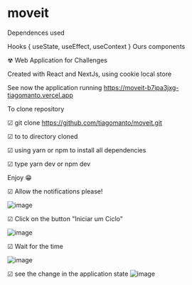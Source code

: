 # moveit

Dependences used

Hooks { useState, useEffect, useContext } Ours components 



☢ Web Application for Challenges

Created with React and NextJs, using cookie local store


See now the application running
https://moveit-b7ipa3jxg-tiagomanto.vercel.app


To clone repository

☑ git clone https://github.com/tiagomanto/moveit.git

☑ to to directory cloned

☑ using yarn or npm to install all dependencies

☑ type yarn dev or npm dev

Enjoy
😁

☑ Allow the notifications please!

![image](https://user-images.githubusercontent.com/17864074/109399434-8eb46200-7921-11eb-94af-69db402a60c6.png)


☑ Click on the button "Iniciar um Ciclo"

![image](https://user-images.githubusercontent.com/17864074/109399456-abe93080-7921-11eb-9f40-49f35f38a672.png)


☑ Wait for the time

![image](https://user-images.githubusercontent.com/17864074/109399460-b5729880-7921-11eb-8083-80b2953710a7.png)

☑ see the change in the application state
![image](https://user-images.githubusercontent.com/17864074/109399497-e8b52780-7921-11eb-8d07-b2b7b29b811d.png)
